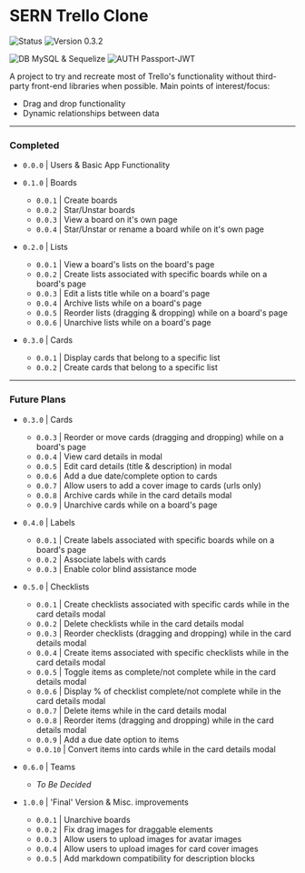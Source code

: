 # SERN Trello Clone

![Status](https://img.shields.io/badge/STATUS-IN--PROGRESS-yellow)
![Version 0.3.2](https://img.shields.io/badge/VERSION-0.3.2-brightgreen)

![DB MySQL & Sequelize](https://img.shields.io/badge/DB-MySQL_&&_SEQUELIZE-blue)
![AUTH Passport-JWT](https://img.shields.io/badge/USER_AUTH-PASSPORT_JWT-green)


A project to try and recreate most of Trello's functionality without third-party front-end libraries when possible. Main points of interest/focus:

- Drag and drop functionality
- Dynamic relationships between data

------------


### Completed

- `0.0.0` | Users & Basic App Functionality

- `0.1.0` | Boards
  - `0.0.1` | Create boards
  - `0.0.2` | Star/Unstar boards
  - `0.0.3` | View a board on it's own page
  - `0.0.4` | Star/Unstar or rename a board while on it's own page

- `0.2.0` | Lists
  - `0.0.1` | View a board's lists on the board's page
  - `0.0.2` | Create lists associated with specific boards while on a board's page
  - `0.0.3` | Edit a lists title while on a board's page
  - `0.0.4` | Archive lists while on a board's page
  - `0.0.5` | Reorder lists (dragging & dropping) while on a board's page
  - `0.0.6` | Unarchive lists while on a board's page

- `0.3.0` | Cards
  - `0.0.1` | Display cards that belong to a specific list
  - `0.0.2` | Create cards that belong to a specific list

------------

### Future Plans

- `0.3.0` | Cards
  - `0.0.3` | Reorder or move cards (dragging and dropping) while on a board's page
  - `0.0.4` | View card details in modal
  - `0.0.5` | Edit card details (title & description) in modal
  - `0.0.6` | Add a due date/complete option to cards
  - `0.0.7` | Allow users to add a cover image to cards (urls only)
  - `0.0.8` | Archive cards while in the card details modal
  - `0.0.9` | Unarchive cards while on a board's page

- `0.4.0` | Labels
  - `0.0.1` | Create labels associated with specific boards while on a board's page
  - `0.0.2` | Associate labels with cards
  - `0.0.3` | Enable color blind assistance mode

- `0.5.0` | Checklists
  - `0.0.1` | Create checklists associated with specific cards while in the card details modal
  - `0.0.2` | Delete checklists while in the card details modal
  - `0.0.3` | Reorder checklists (dragging and dropping) while in the card details modal
  - `0.0.4` | Create items associated with specific checklists while in the card details modal
  - `0.0.5` | Toggle items as complete/not complete while in the card details modal
  - `0.0.6` | Display % of checklist complete/not complete while in the card details modal
  - `0.0.7` | Delete items while in the card details modal
  - `0.0.8` | Reorder items (dragging and dropping) while in the card details modal
  - `0.0.9` | Add a due date option to items
  - `0.0.10` | Convert items into cards while in the card details modal

- `0.6.0` | Teams

  - _To Be Decided_

- `1.0.0` | 'Final' Version & Misc. improvements
  - `0.0.1` | Unarchive boards
  - `0.0.2` | Fix drag images for draggable elements
  - `0.0.3` | Allow users to upload images for avatar images
  - `0.0.4` | Allow users to upload images for card cover images
  - `0.0.5` | Add markdown compatibility for description blocks